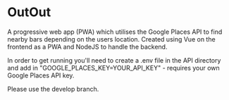 # OutOut

A progressive web app (PWA) which utilises the Google Places API to find nearby bars depending on the users location. 
Created using Vue on the frontend as a PWA and NodeJS to handle the backend.

In order to get running you'll need to create a .env file in the API directory and add in "GOOGLE_PLACES_KEY=YOUR_API_KEY" - requires your own Google Places API key.


Please use the develop branch.
